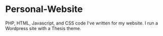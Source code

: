 Personal-Website
================

PHP, HTML, Javascript, and CSS code I've written for my website. I run a Wordpress site with a Thesis theme.

